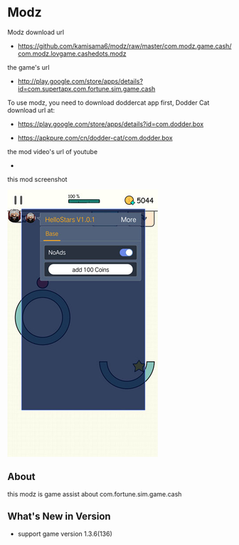 # Modz

Modz download url 

* https://github.com/kamisama6/modz/raw/master/com.modz.game.cash/com.modz.lovgame.cashedots.modz

the game's url

* http://play.google.com/store/apps/details?id=com.supertapx.com.fortune.sim.game.cash

To use modz, you need to download doddercat app first, Dodder Cat download url at:

* https://play.google.com/store/apps/details?id=com.dodder.box

* https://apkpure.com/cn/dodder-cat/com.dodder.box
                      
the mod video's url of youtube

* 

this mod screenshot

![](https://github.com/kamisama6/modz/blob/master/com.modz.game.cash/screenshot/modz.jpg)


## About

this modz is game assist about com.fortune.sim.game.cash

## What's New in Version

* support game version 1.3.6(136) 
